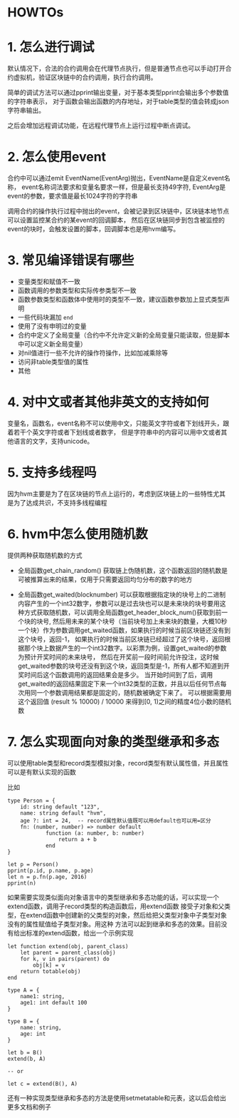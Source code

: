 HOWTOs
===============

# 1. 怎么进行调试

默认情况下，合法的合约调用会在代理节点执行，但是普通节点也可以手动打开合约虚拟机，验证区块链中的合约调用，执行合约调用。

简单的调试方法可以通过pprint输出变量，对于基本类型pprint会输出多个参数值的字符串表示，
对于函数会输出函数的内存地址，对于table类型的值会转成json字符串输出。

之后会增加远程调试功能，在远程代理节点上运行过程中断点调试。

# 2. 怎么使用event

合约中可以通过emit EventName(EventArg)抛出，EventName是自定义event名称，
event名称词法要求和变量名要求一样，但是最长支持49字符, EventArg是event的参数，要求值是最长1024字符的字符串

调用合约的操作执行过程中抛出的event，会被记录到区块链中，区块链本地节点可以设置监控某合约的某event的回调脚本，
然后在区块链同步到包含被监控的event的块时，会触发设置的脚本，回调脚本也是用hvm编写。

# 3. 常见编译错误有哪些

* 变量类型和赋值不一致
* 函数调用的参数类型和实际传参类型不一致
* 函数参数类型和函数体中使用时的类型不一致，建议函数参数加上显式类型声明
* 一些代码块漏加 ``end``
* 使用了没有申明过的变量
* 合约中定义了全局变量（合约中不允许定义新的全局变量只能读取，但是脚本中可以定义新全局变量）
* 对nil值进行一些不允许的操作符操作，比如加减乘除等
* 访问非table类型值的属性
* 其他

# 4. 对中文或者其他非英文的支持如何

变量名，函数名，event名称不可以使用中文，只能英文字符或者下划线开头，跟着若干个英文字符或者下划线或者数字，
但是字符串中的内容可以用中文或者其他语言的文字，支持unicode。

# 5. 支持多线程吗

因为hvm主要是为了在区块链的节点上运行的，考虑到区块链上的一些特性尤其是为了达成共识，不支持多线程编程

# 6. hvm中怎么使用随机数

提供两种获取随机数的方式

* 全局函数get_chain_random()   获取链上伪随机数，这个函数返回的随机数是可被推算出来的结果，仅用于只需要返回均匀分布的数字的地方

* 全局函数get_waited(blocknumber)  可以获取根据指定块的块号上的二进制内容产生的一个int32数字，参数可以是过去块也可以是未来块的块号要用这种方式获取随机数，可以调用全局函数get_header_block_num()获取到前一个块的块号,
  然后用未来的某个块号（当前块号加上未来块的数量，大概10秒一个块）作为参数调用get_waited函数，如果执行的时候当前区块链还没有到这个块号，返回-1，
  如果执行的时候当前区块链已经超过了这个块号，返回根据那个块上数据产生的一个int32数字。以彩票为例，设置get_waited的参数为预计开奖时间的未来块号，
  然后在开奖前一段时间前允许投注，这时候get_waited参数的块号还没有到这个块，返回类型是-1，所有人都不知道到开奖时间后这个函数调用的返回结果会是多少。
  当开始时间到了后，调用get_waited的返回结果固定下来一个int32类型的正数，并且以后任何节点每次用同一个参数调用结果都是固定的，随机数被确定下来了。
  可以根据需要用这个返回值 (result % 10000) / 10000 来得到[0, 1)之间的精度4位小数的随机数

# 7. 怎么实现面向对象的类型继承和多态

可以使用table类型和record类型模拟对象，record类型有默认属性值，并且属性可以是有默认实现的函数

比如

    type Person = {
        id: string default "123",
        name: string default "hvm",
        age ?: int = 24,  -- record属性默认值既可以用default也可以用=区分
        fn: (number, number) => number default 
                function (a: number, b: number) 
                    return a + b
                end
    }

    let p = Person()
    pprint(p.id, p.name, p.age)
    let n = p.fn(p.age, 2016)
    pprint(n)

如果需要实现类似面向对象语言中的类型继承和多态功能的话，可以实现一个extend函数，调用子record类型的构造函数后，用extend函数
接受子对象和父类型，在extend函数中创建新的父类型的对象，然后给把父类型对象中子类型对象没有的属性赋值给子类型对象。用这种
方法可以起到继承和多态的效果。目前没有给出标准的extend函数，给出一个示例实现

    let function extend(obj, parent_class)
        let parent = parent_class(obj)
        for k, v in pairs(parent) do
            obj[k] = v
        return totable(obj)
    end

    type A = {
        name1: string,
        age1: int default 100
    }

    type B = {
        name: string,
        age: int
    }

    let b = B()
    extend(b, A)

    -- or

    let c = extend(B(), A)

还有一种实现类型继承和多态的方法是使用setmetatable和元表，这以后会给出更多文档和例子
